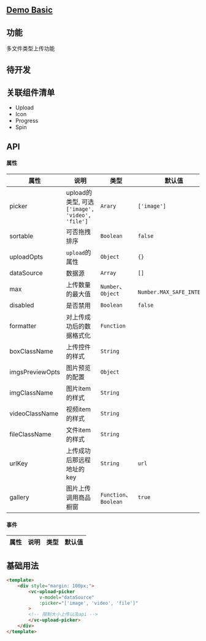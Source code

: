 ## [Demo Basic](https://wya-team.github.io/wya-vc/dist/upload-picker/basic.html)
## 功能
多文件类型上传功能

## 待开发


## 关联组件清单

- Upload 
- Icon
- Progress
- Spin


## API

#### 属性

属性 | 说明 | 类型 | 默认值
---|---|---|---
picker | upload的类型, 可选`['image', 'video', 'file']` | `Arary` | `['image']`
sortable | 可否拖拽排序 | `Boolean` | `false`
uploadOpts | `upload`的属性 | `Object` | `{}`
dataSource | 数据源 | `Array` | `[]`
max | 上传数量的最大值 | `Number`、`Object` | ` Number.MAX_SAFE_INTEGER`
disabled | 是否禁用 | `Boolean` | `false`
formatter | 对上传成功后的数据格式化 | `Function` | |
boxClassName | 上传控件的样式 | `String` | |
imgsPreviewOpts | 图片预览的配置 | `Object` | |
imgClassName | 图片item的样式 | `String` | |
videoClassName | 视频item的样式 | `String` | |
fileClassName | 文件item的样式 | `String` | |
urlKey | 上传成功后那远程地址的key | `String` | `url` |
gallery | 图片上传调用商品橱窗 | `Function`、`Boolean` | `true`


#### 事件

属性 | 说明 | 类型 | 默认值
---|---|---|---


## 基础用法
```html
<template>
    <div style="margin: 100px;">
        <vc-upload-picker
            v-model="dataSource"
            :picker="['image', 'video', 'file']"
        >
        <!-- 限制大小上传以及api -->
        </vc-upload-picker>
    </div>
</template>
```